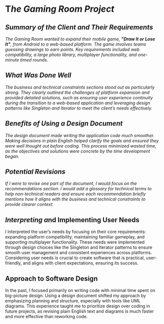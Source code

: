 # T*he Gaming Room Project*

## *Summary of the Client and Their Requirements*

*The Gaming Room wanted to expand their mobile game, ****"Draw It or Lose It"****, from Android to a web-based platform. The game involves teams guessing drawings to earn points. Key requirements included web compatibility, a large photo library, multiplayer functionality, and one-minute timed rounds.*

## *What Was Done Well*

*The business and technical constraints sections stood out as particularly strong. They clearly outlined the challenges of platform expansion and provided detailed solutions, such as ensuring user experience continuity during the transition to a web-based application and leveraging design patterns like Singleton and Iterator to meet the client’s needs effectively.*

## *Benefits of Using a Design Document*

*The design document made writing the application code much smoother. Making decisions in plain English helped clarify the goals and ensured they were well thought out before coding. This process minimized wasted time, as the objectives and solutions were concrete by the time development began.*

## *Potential Revisions*

*If I were to revise one part of the document, I would focus on the recommendations section. I would add a glossary for technical terms to help non-technical readers and ensure each recommendation briefly mentions how it aligns with the business and technical constraints to provide clearer context.*

## *Interpreting a*nd Implementing User Needs

I interpreted the user’s needs by focusing on their core requirements: expanding platform compatibility, maintaining familiar gameplay, and supporting multiplayer functionality. These needs were implemented through design choices like the Singleton and Iterator patterns to ensure smooth user management and consistent experiences across platforms. Considering user needs is crucial to create software that is practical, user-friendly, and aligns with client expectations, ensuring its success.

## Approach to Software Design

In the past, I focused primarily on writing code with minimal time spent on big-picture design. Using a design document shifted my approach by emphasizing planning and structure, especially with tools like UML diagrams. This experience taught me to prioritize design over coding in future projects, as revising plain English text and diagrams is much faster and more effective than reworking code.

